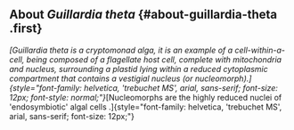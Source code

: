 About *Guillardia theta* {#about-guillardia-theta .first}
------------------------

*[*Guillardia theta* is a cryptomonad alga, it is an example of a
cell-within-a-cell, being composed of a flagellate host cell, complete
with mitochondria and nucleus, surrounding a plastid lying within a
reduced cytoplasmic compartment that contains a vestigial nucleus (or
nucleomorph).]{style="font-family: helvetica, 'trebuchet MS', arial, sans-serif; font-size: 12px; font-style: normal;"}*[Nucleomorphs
are the highly reduced nuclei of \'endosymbiotic\' algal cells
.]{style="font-family: helvetica, 'trebuchet MS', arial, sans-serif; font-size: 12px;"}
